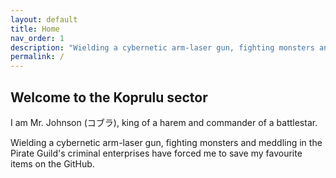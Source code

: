 ```yaml
---
layout: default
title: Home
nav_order: 1
description: "Wielding a cybernetic arm-laser gun, fighting monsters and meddling in the Pirate Guild's criminal enterprises have forced me to save my favourite items on the GitHub."
permalink: /
---
```


## Welcome to the Koprulu sector

I am Mr. Johnson (コブラ), king of a harem and commander of a battlestar.

Wielding a cybernetic arm-laser gun, fighting monsters and meddling in the Pirate Guild's criminal enterprises have forced me to save my favourite items on the GitHub.

